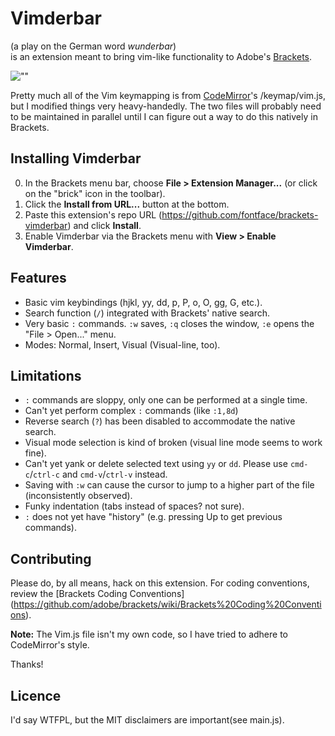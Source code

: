 # Vimderbar
(a play on the German word _wunderbar_)  
is an extension meant to bring vim-like functionality to Adobe's 
[Brackets](http://brackets.io).

![""](http://i.minus.com/icUlXjWzr6m1d.png)

Pretty much all of the Vim keymapping is from 
[CodeMirror](http://codemirror.net)'s /keymap/vim.js, but I modified
things very heavy-handedly. The two files will probably need to 
be maintained in parallel until I can figure out a way to do this
natively in Brackets.

## Installing Vimderbar
0. In the Brackets menu bar, choose **File > Extension Manager...** 
(or click on the "brick" icon in the toolbar).
0. Click the **Install from URL...** button at the bottom.
0. Paste this extension's repo URL 
(https://github.com/fontface/brackets-vimderbar) and click **Install**.
0. Enable Vimderbar via the Brackets menu with **View > Enable Vimderbar**.

## Features
+ Basic vim keybindings (hjkl, yy, dd, p, P, o, O, gg, G, etc.).
+ Search function (`/`) integrated with Brackets' native search.
+ Very basic `:` commands. `:w` saves, `:q` closes the window,
`:e` opens the "File > Open..." menu.
+ Modes: Normal, Insert, Visual (Visual-line, too).

## Limitations
+ `:` commands are sloppy, only one can be performed at a single time.
+ Can't yet perform complex `:` commands (like `:1,8d`)
+ Reverse search (`?`) has been disabled to accommodate the native 
search.
+ Visual mode selection is kind of broken (visual line mode 
seems to work fine).
+ Can't yet yank or delete selected text using `yy` or `dd`. 
Please use `cmd-c`/`ctrl-c` and `cmd-v`/`ctrl-v` instead.
+ Saving with `:w` can cause the cursor to jump to a higher part of the 
file (inconsistently observed).
+ Funky indentation (tabs instead of spaces? not sure). 
+ `:` does not yet have "history" (e.g. pressing Up to get previous commands).

## Contributing
Please do, by all means, hack on this extension. For coding conventions,
review the 
[Brackets Coding Conventions]
(https://github.com/adobe/brackets/wiki/Brackets%20Coding%20Conventions).

__Note:__ The Vim.js file isn't my own code, so I have tried to adhere to 
CodeMirror's style.

Thanks!

## Licence
I'd say WTFPL, but the MIT disclaimers are important(see main.js).
